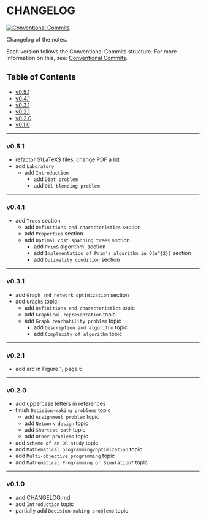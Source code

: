 <h1>CHANGELOG</h1>

[![Conventional Commits](https://img.shields.io/badge/Conventional%20Commits-1.0.0-%23FE5196?logo=conventionalcommits&logoColor=white)](https://conventionalcommits.org)

Changelog of the notes.

Each version follows the Conventional Commits structure. For more information on this, see: [Conventional Commits](https://www.conventionalcommits.org/en/v1.0.0/).


<h2>Table of Contents</h2>

- [v0.5.1](#v051)
- [v0.4.1](#v041)
- [v0.3.1](#v031)
- [v0.2.1](#v021)
- [v0.2.0](#v020)
- [v0.1.0](#v010)

--------------------

### v0.5.1

- refactor $\LaTeX$ files, change PDF a bit
- add `Laboratory`
  - add `Introduction`
    - add `Diet problem`
    - add `Oil blending problem`

--------------------

### v0.4.1

- add `Trees` section
  - add `Definitions and characteristics` section
  - add `Properties` section
  - add `Optimal cost spanning trees` section
    - add `Prim`s algorithm` section
    - add `Implementation of Prim's algorithm in O(n^{2})` section
    - add `Optimality condition` section

--------------------

### v0.3.1

- add `Graph and network optimization` section
- add `Graphs` topic:
  - add `Definitions and characteristics` topic
  - add `Graphical representation` topic
  - add `Graph reachability problem` topic
    - add `Description and algorithm` topic
    - add `Complexity of algorithm` topic

--------------------

### v0.2.1

- add arc in Figure 1, page 6

--------------------

### v0.2.0

- add uppercase letters in references
- finish `Decision-making problems` topic
  - add `Assignment problem` topic
  - add `Network design` topic
  - add `Shortest path` topic
  - add `Other problems` topic
- add `Scheme of an OR study` topic
- add `Mathematical programming/optimization` topic
- add `Multi-objective programming` topic
- add `Mathematical Programming or Simulation?` topic

--------------------

### v0.1.0

- add CHANGELOG.md
- add `Introduction` topic
- partially add `Decision-making problems` topic
